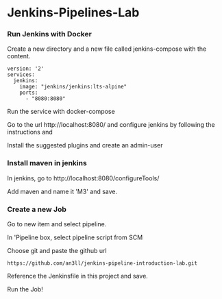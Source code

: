 # Jenkins-Pipelines-Lab

### Run Jenkins with Docker

Create a new directory and a new file called jenkins-compose with the content.
```
version: '2'
services:
  jenkins:
    image: "jenkins/jenkins:lts-alpine"
    ports:
      - "8080:8080"
```

Run the service with docker-compose

Go to the url http://localhost:8080/ and configure jenkins by following the instructions and 

Install the suggested plugins and create an admin-user

### Install maven in jenkins

In jenkins, go to http://localhost:8080/configureTools/

Add maven and name it 'M3' and save.

### Create a new Job

Go to new item and select pipeline.

In 'Pipeline box, select pipeline script from SCM

Choose git and paste the github url
```
https://github.com/an3ll/jenkins-pipeline-introduction-lab.git
```

Reference the Jenkinsfile in this project and save.

Run the Job!



